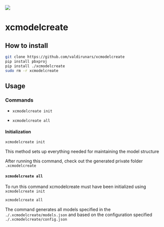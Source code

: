 <img src="https://travis-ci.org/valdirunars/xcmodelcreate.svg?branch=master"/>

# xcmodelcreate

## How to install
```bash
git clone https://github.com/valdirunars/xcmodelcreate
pip install pbxproj
pip install ./xcmodelcreate
sudo rm -r xcmodelcreate
```

## Usage

### Commands

- `xcmodelcreate init`

- `xcmodelcreate all`

#### Initialization

```bash
xcmodelcreate init
```

This method sets up everything needed for maintaining the model structure

After running this command, check out the generated private folder `.xcmodelcreate`

#### `xcmodelcreate all`
To run this command xcmodelcreate must have been initialized using `xcmodelcreate init`

```bash
xcmodelcreate all
```

The command generates all models specified in the `./.xcmodelcreate/models.json` and based on the configuration specified `./.xcmodelcreate/config.json`
